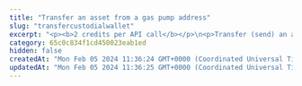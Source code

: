 ```yaml
---
title: "Transfer an asset from a gas pump address"
slug: "transfercustodialwallet"
excerpt: "<p><b>2 credits per API call</b></p>\n<p>Transfer (send) an asset from a gas pump address to the other address.</p>\n<p>This operation is usually performed by users in your custodial application: a user who has a gas pump address assigned wants to transfer an asset to some address on the blockchain.</p>\n<p>The gas fee for sending the asset will be covered by crypto funds on the master address. Make sure that the master address always has enough funds to cover gas fees.</p>\n<p>To be able to send the asset:</p>\n<ul>\n<li>The gas pump address must be <a href=\"#operation/ActivateGasPumpAddresses\">activated</a>.<br/>To check whether the gas pump address is activated, use <a href=\"#operation/GasPumpAddressesActivatedOrNot\">this API</a>.</li>\n<li>The gas pump address must be the owner of the asset.</li>\n</ul>\n<p>With this API, you can send only one asset per API call. If you want to send multiple assets, use the <a href=\"#operation/TransferCustodialWalletBatch\">API for transferring multiple assets from a gas pump account</a>.</p>\n<p>This API is supported for the following blockchains:</p>\n<ul>\n<li>BNB Smart Chain</li>\n<li>Celo</li>\n<li>Ethereum</li>\n<li>Harmony</li>\n<li>Klaytn</li>\n<li>Polygon</li>\n<li>TRON</li>\n<li>XinFin</li>\n</ul>\n<p><b>Signing a transaction</b><br/>\nWhen transferring an asset, you are charged a fee for the transaction, and you must sign the transaction with the private key of the blockchain address from which the fee will be deducted.</p>\n<p>Providing the private key in the API is not a secure way of signing transactions, because the private key can be stolen or exposed. Your private keys should never leave your security perimeter. You should use the private keys only for testing a solution you are building on the <b>testnet</b> of a blockchain.</p>\n<p>For signing transactions on the <b>mainnet</b>, we strongly recommend that you use the Tatum <a href=\"https://github.com/tatumio/tatum-kms\" target=\"_blank\">Key Management System (KMS)</a> and provide the signature ID instead of the private key in the API. Alternatively, you can use the <a href=\"https://github.com/tatumio/tatum-js/tree/v2\" target=\"_blank\">Tatum JavaScript client</a>.</p>"
category: 65c0c834f1cd450023eab1ed
hidden: false
createdAt: "Mon Feb 05 2024 11:36:24 GMT+0000 (Coordinated Universal Time)"
updatedAt: "Mon Feb 05 2024 11:36:25 GMT+0000 (Coordinated Universal Time)"
---
```

